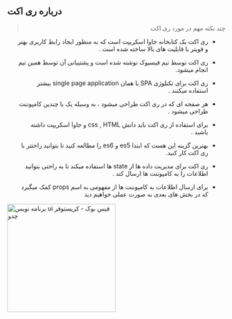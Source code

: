 ## درباره ری اکت

<div dir="rtl" align="right">

> چند نکته مهم در مورد ری اکت

- ری اکت یک کتابخانه جاوا اسکریپت است که به منظور ایجاد رابط کاربری بهتر و قویتر با قابلیت های بالا ساخته شده است .

- ری اکت توسط تیم فیسبوک نوشته شده است و پشتیبانی آن توسط همین تیم انجام میشود.
- ری اکت برای تکنلوژی SPA یا همان single page application بیشتر استفاده میکنند .
- هر صفحه ای که در ری اکت طراحی میشود ، به وسیله یک یا چندین کامپوننت طراحی میشود .
- برای استفاده از ری اکت باید دانش css , HTML و جاوا اسکریپت داشته باشید .
- بهترین گزینه این هست که ابتدا es5 و es6 را مطالعه کنید تا بتوانید راحتتر با ری اکت کار کنید.
- ری اکت برای مدیریت داده ها از state  ها استفاده میکند تا به راحتی بتوانید اطلاعات را به کامپوننت ها ارسال کند . 
- برای ارسال اطلاعات به کامپوننت ها از مفهومی به اسم props  کمک میگیرد که در بخش های بعدی به صورت عملی خواهیم دید
</div>

<img alt="برنامه نویس ui فیس بوک - کریستوفر چدو" src="https://raw.githubusercontent.com/nimahkh/Persian-react-book/master/articles/reactjs/christopher_chedau.png" width="250">